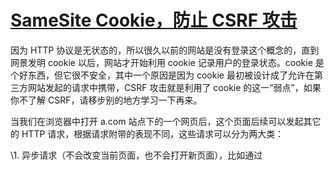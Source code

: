 # [SameSite Cookie，防止 CSRF 攻击](https://www.cnblogs.com/ziyunfei/p/5637945.html)

因为 HTTP 协议是无状态的，所以很久以前的网站是没有登录这个概念的，直到网景发明 cookie 以后，网站才开始利用 cookie 记录用户的登录状态。cookie 是个好东西，但它很不安全，其中一个原因是因为 cookie 最初被设计成了允许在第三方网站发起的请求中携带，CSRF 攻击就是利用了 cookie 的这一“弱点”，如果你不了解 CSRF，请移步别的地方学习一下再来。

当我们在浏览器中打开 a.com 站点下的一个网页后，这个页面后续可以发起其它的 HTTP 请求，根据请求附带的表现不同，这些请求可以分为两大类：

\1. 异步请求（不会改变当前页面，也不会打开新页面），比如通过 <script>、<link>、<img>、<iframe> 等标签发起的请求，还有通过各种发送 HTTP 请求的 DOM API（XHR，fetch，sendBeacon）发起的请求。

\2. 同步请求（可能改变当前页面，也可能打开新页面），比如通过对 <a> 的点击，对 <form> 的提交，还有改变 location.href，调用 window.open() 等方式产生的请求。

上面说的同步和异步并不是正式术语，只是我个人的一种区分方式。

这些由当前页面发起的请求的 URL 不一定也是 a.com 上的，可能有 b.com 的，也可能有 c.com 的。我们把发送给 a.com 上的请求叫做第一方请求（first-party request），发送给 b.com 和 c.com 等的请求叫做第三方请求（third-party request），**第三方请求和第一方请求一样，都会带上各自域名下的 cookie**，所以就有了第一方 cookie（first-party cookie）和第三方 cookie（third-party cookie）的区别。上面提到的 CSRF 攻击，就是利用了第三方 cookie 。

防止 CSRF 攻击的办法已经有 CSRF token 校验和 Referer 请求头校验。为了从源头上解决这个问题，Google 起草了[一份草案](https://tools.ietf.org/html/draft-west-first-party-cookies-07)来改进 HTTP 协议，那就是为 Set-Cookie 响应头新增 SameSite 属性，它用来标明这个 cookie 是个“同站 cookie”，同站 cookie 只能作为第一方 cookie，不能作为第三方 cookie。SameSite 有两个属性值，分别是 Strict 和 Lax，下面分别讲解：

### SameSite=Strict：

严格模式，表明这个 cookie 在任何情况下都不可能作为第三方 cookie，绝无例外。比如说假如 b.com 设置了如下 cookie：

```
Set-Cookie: foo=1; SameSite=Strict
Set-Cookie: bar=2
```

你在 a.com 下发起的对 b.com 的任意请求中，foo 这个 cookie 都不会被包含在 Cookie 请求头中，但 bar 会。举个实际的例子就是，假如淘宝网站用来识别用户登录与否的 cookie 被设置成了 SameSite=Strict，那么用户从百度搜索页面甚至天猫页面的链接点击进入淘宝后，淘宝都不会是登录状态，因为淘宝的服务器不会接受到那个 cookie，其它网站发起的对淘宝的任意请求都不会带上那个 cookie。

### SameSite=Lax：

宽松模式，比 Strict 放宽了点限制：假如这个请求是我上面总结的那种同步请求（改变了当前页面或者打开了新页面）且同时是个 GET 请求（因为从语义上说 GET 是读取操作，比 POST 更安全），则这个 cookie 可以作为第三方 cookie。比如说假如 b.com 设置了如下 cookie：

```
Set-Cookie: foo=1; SameSite=Strict
Set-Cookie: bar=2; SameSite=Lax
Set-Cookie: baz=3
```

当用户从 a.com 点击链接进入 b.com 时，foo 这个 cookie 不会被包含在 Cookie 请求头中，但 bar 和 baz 会，也就是说用户在不同网站之间通过链接跳转是不受影响了。但假如这个请求是从 a.com 发起的对 b.com 的异步请求，或者页面跳转是通过表单的 post 提交触发的，则 bar 也不会发送。

## 该用哪种模式？

该用哪种模式，要看你的需求。比如你的网站是一个少数人使用的后台管理系统，所有人的操作方式都是从自己浏览器的收藏夹里打开网址，那我看用 Strict 也无妨。如果你的网站是微博，用了 Strict 会这样：有人在某个论坛里发了帖子“快看这个微博多搞笑 http://weibo.com/111111/aaaaaa”，结果下面人都回复“打不开啊”；如果你的网站是淘宝，用了 Strict 会这样：某微商在微博上发了条消息“新百伦正品特卖5折起 https://item.taobao.com/item.htm?id=1111111”，结果点进去顾客买不了，也就是说，这种超多用户的、可能经常需要用户从别的网站点过来的网站，就不适合用 Strict 了。

假如你的网站有用 iframe 形式嵌在别的网站里的需求，那么连 Lax 你也不能用，因为 iframe 请求也是一种异步请求。或者假如别的网站有使用你的网站的 JSONP 接口，那么同样 Lax 你也不能用，比如天猫就是通过淘宝的 JSONP 接口来判断用户是否登录的。

有时安全性和灵活性就是矛盾的，需要取舍。

## 和浏览器的“禁用第三方 cookie”功能有什么区别？ 

主流浏览器都有禁用第三方 cookie 的功能，它和 SameSite 有什么区别？我能总结 3 点：

\1. 该功能是由用户决定是否开启的，是针对整个浏览器中所有 cookie 的，即便有些浏览器可以设置域名白名单，那最小单位也是域名；而 SameSite 是由网站决定是否开启的，它针对的是某个网站下的单个 cookie。

\2. 该功能同时禁用第三方 cookie 的读和写，比如 a.com 发起了对 b.com 的请求，这个请求完全不会有 Cookie 请求头，同时假如这个请求的响应头里有 Set-Cookie: foo=1，foo 这个 cookie 也不会被写进浏览器里；而 SameSite 只禁用读，比如 b.com 在用户浏览器下已经写入了个 SameSite cookie foo，当 a.com 请求 b.com 时，foo 肯定不会被发送过去，但 b.com 在这个请求的响应里又返回了： Set-Cookie: bar=1; SameSite=Strcit，这个 bar 会成功写入浏览器的 cookie 里。

\3. 该功能不会把我上面说的那种同步请求（改变了当前页面或者打开了新页面）算在第三方请求里，因此也不会拦截对应的 cookie。

## 到底怎样才算第三方请求？

我上面说的原话是：当一个请求本身的 URL 和它的发起页面的 URL 不属于同一个站点时，这个请求就算第三方请求。那么怎样算是同一个站点？是我们经常说的同源（same-origin）吗，cross-origin 的两个请求就不属于同一个站点？显然不是的，foo.a.com 和 bar.a.com 是不同源的，但很有可能是同一个站点的，a.com 和 a.com:8000 是不同源的，但它俩绝对是属于同一个站点的，浏览器在判断第三方请求时用的判断逻辑并不是同源策略，而是用了 Public Suffix List 来判断。

有些同学可能会这么想：一个域名可以用逗号分成多个字段，如果两个域名的最后两个字段都是相同的，那它们就是同一个站点的，比如 foo.a.com 和 bar.a.com 就是。但是 sina.com.cn 和 sohu.com.cn 也满足这个条件啊，它们绝对不是同一个网站吧，那是不是说浏览器需要维护一份列表来记录所有国家颁布的二级域名啊，但是不仅国家可以开放三级域名给不同的网站使用，普通的网站也可能会，比如新浪就开放 *.sinaapp.com 三级域名注册，foo.sinaapp.com 和 bar.sinaapp.com 是两个不同的网站，那 sinaapp.com 也应该加入那个列表中，以及 github.io 等等。

Mozilla 很久之前就将自己维护的[这个域名后缀列表](https://publicsuffix.org/list/public_suffix_list.dat)放到了 github 上，起名为 Public Suffix List，里面不仅有 IANA 颁布的顶级域名，众多二级域名，还有三级域名比如 compute.amazonaws.com，甚至四级域名比如 compute.amazonaws.com.cn，判断两个 URL 是不是同一个网站的，只要判断两个 URL 的域名的 public suffix（按能匹配到的最长的算）以及它前面的那个字段（后面用 public suffix+1 指代）是否都相同，是的话就是同一个站点的，否则不是。比如 www.sina.com.cn 的 public suffix+1 是 sina.com.cn，www.sohu.com.cn 的 public suffix+1 是 sohu.com.cn， 两者不一样，所以不属于同一个站点；再比如 nanzhuang.taobao.com 的 public suffix+1 是 taobao.com，nvzhuang.taobao.com 的 public suffix+1 也是 taobao.com，那么它俩就是同一个站点的。

Public Suffix List 最初被 Firefox 用在限制 Set-Cookie 响应头的 Domain 属性上的， Domain 不能设置成一个比自己网站的 public suffix+1 还高层级的域名，比如 foo.w3c.github.io 就不能设置 Set-Cookie: foo=1; Domain=github.io，最高只能设置成 Set-Cookie: bar=1; Domain=w3c.github.io，现在其它浏览器也都在用同样的列表做同样的限制。DOM API 里的 document.domain 后来也加上了这个限制。有些浏览器还用这个列表来高亮地址栏上的 URL 中的 public suffix+1 部分（Firefox 和 IE 有用，Chrome 是高亮了整个域名），此外浏览器们还用该列表干一些其它琐事，比如将历史网址按不同站点排列等等。

浏览器们会定期同步这份列表，比如 Chrome 是在每个正式版本发布之前同步一次。

## 后台语言的支持程度

目前还没有哪个后台语言的 API 支持了 SameSite 属性，比如 php 里的 [setcookie 函数](http://php.net/manual/zh/function.setcookie.php)，或者 java 里的 [java.net.HttpCookie 类](https://docs.oracle.com/javase/8/docs/api/java/net/HttpCookie.html)，如果你想使用 SameSite，需要使用更底层的 API 直接修改 Set-Cookie 响应头。Node.js 本来就没有专门设置 cookie 的 API，只有通用的 [setHeader 方法](https://nodejs.org/docs/latest-v6.x/api/http.html#http_response_setheader_name_value)，不过 Node.js 的框架 Express 已经[支持了 SameSite](https://expressjs.com/en/changelog/4x.html)。

## 使用 document.cookie 测试

如果觉得开 http 服务测试 SameSite cookie 比较麻烦的话，你也可以使用 document.cookie 来代替，比如 document.cookie="foo=1;SameSite=Strict"，为 document.cookie 赋值和使用 Set-Cookie 响应头的效果几乎一摸一样，除了不能读取和设置带 HttpOnly 属性的 cookie 以外。 